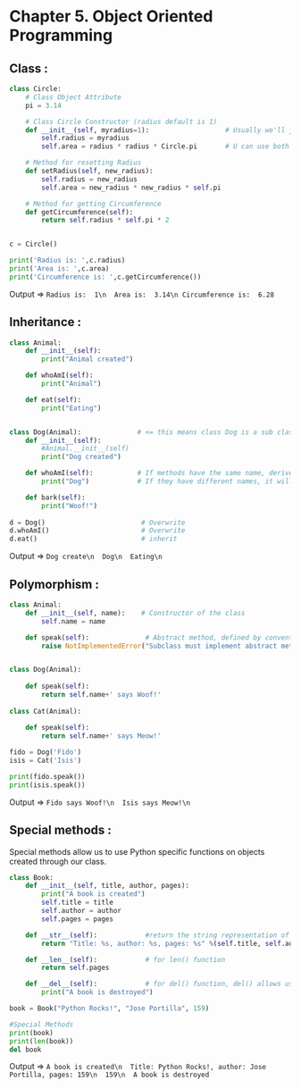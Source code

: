# Chapter **5.**  Object Oriented Programming

## **Class :**  
```python
class Circle:
    # Class Object Attribute
    pi = 3.14

    # Class Circle Constructor (radius default is 1)
    def __init__(self, myradius=1):                   # Usually we'll just use 'radius' instead of 'myradius'
        self.radius = myradius 
        self.area = radius * radius * Circle.pi       # U can use both 'self.pi' or 'Circle.pi'

    # Method for resetting Radius
    def setRadius(self, new_radius):
        self.radius = new_radius
        self.area = new_radius * new_radius * self.pi

    # Method for getting Circumference
    def getCircumference(self):
        return self.radius * self.pi * 2


c = Circle()

print('Radius is: ',c.radius)
print('Area is: ',c.area)
print('Circumference is: ',c.getCircumference())
```
Output => `Radius is:  1\n  Area is:  3.14\n Circumference is:  6.28`

## **Inheritance :**  

```python
class Animal:
    def __init__(self):
        print("Animal created")

    def whoAmI(self):
        print("Animal")

    def eat(self):
        print("Eating")


class Dog(Animal):              # <= this means class Dog is a sub class of Animal
    def __init__(self):
        #Animal.__init__(self)
        print("Dog created")

    def whoAmI(self):           # If methods have the same name, derived class will overwrite base class
        print("Dog")            # If they have different names, it will inherit

    def bark(self):
        print("Woof!")
        
d = Dog()                        # Overwrite
d.whoAmI()                       # Overwrite
d.eat()                          # inherit
```
Output => `Dog create\n  Dog\n  Eating\n`

## **Polymorphism :**  
```python
class Animal:
    def __init__(self, name):    # Constructor of the class
        self.name = name

    def speak(self):              # Abstract method, defined by convention only
        raise NotImplementedError("Subclass must implement abstract method")  # If someone create an Animal Object and call speak, a error will occur


class Dog(Animal):
    
    def speak(self):
        return self.name+' says Woof!'
    
class Cat(Animal):

    def speak(self):
        return self.name+' says Meow!'
    
fido = Dog('Fido')
isis = Cat('Isis')

print(fido.speak())
print(isis.speak())
```
Output => `Fido says Woof!\n  Isis says Meow!\n`

## **Special methods :**  
Special methods allow us to use Python specific functions on objects created through our class.

```python
class Book:
    def __init__(self, title, author, pages):
        print("A book is created")
        self.title = title
        self.author = author
        self.pages = pages

    def __str__(self):            #return the string representation of an object, print() will ask for str representation
        return "Title: %s, author: %s, pages: %s" %(self.title, self.author, self.pages)

    def __len__(self):            # for len() function
        return self.pages

    def __del__(self):            # for del() function, del() allows us to delete objects in memory
        print("A book is destroyed")
```

```python
book = Book("Python Rocks!", "Jose Portilla", 159)

#Special Methods
print(book)
print(len(book))
del book
```
Output => `A book is created\n  Title: Python Rocks!, author: Jose Portilla, pages: 159\n  159\n  A book is destroyed`
